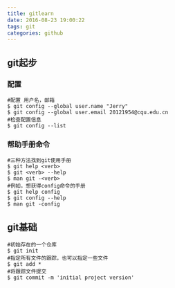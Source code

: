 ```yaml
---
title: gitlearn
date: 2016-08-23 19:00:22
tags: git
categories: github
---
```

## git起步
### 配置

    #配置 用户名，邮箱
    $ git config --global user.name "Jerry"
    $ git config --global user.email 20121954@cqu.edu.cn
    #检查配置信息
    $ git config --list

### 帮助手册命令

    #三种方法找到git使用手册
    $ git help <verb>
    $ git <verb> --help
    $ man git -<verb>
    #例如，想获得config命令的手册
    $ git help config
    $ git config --help
    $ man git -config


## git基础

    #初始存在的一个仓库
    $ git init
    #指定所有文件的跟踪，也可以指定一些文件
    $ git add *
    #将跟踪文件提交
    $ git commit -m 'initial project version'


